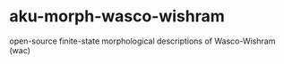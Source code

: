 # aku-morph-wasco-wishram
open-source finite-state morphological descriptions of Wasco-Wishram (wac)
